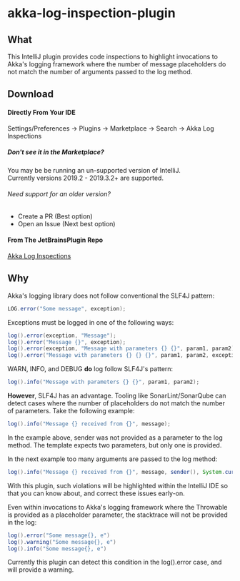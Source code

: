 # akka-log-inspection-plugin

## What
This IntelliJ plugin provides code inspections to highlight invocations to Akka's logging framework where the number of message placeholders do not match the number of arguments passed to the log method.

## Download
#### Directly From Your IDE
Settings/Preferences -> Plugins -> Marketplace -> Search -> Akka Log Inspections

##### Don't see it in the Marketplace? 
You may be be running an un-supported version of IntelliJ. \
Currently versions 2019.2 - 2019.3.2+ are supported.

###### Need support for an older version?
- Create a PR (Best option)
- Open an Issue (Next best option)
#### From The JetBrainsPlugin Repo
[Akka Log Inspections](https://plugins.jetbrains.com/plugin/13266-akka-log-inspections/)

## Why
Akka's logging library does not follow conventional the SLF4J pattern:
```java
LOG.error("Some message", exception);
```

Exceptions must be logged in one of the following ways:
```java
log().error(exception, "Message");
log().error("Message {}", exception);
log().error(exception, "Message with parameters {} {}", param1, param2);
log().error("Message with parameters {} {} {}", param1, param2, exception);
```
WARN, INFO, and DEBUG **do** log follow SLF4J's pattern:
```java
log().info("Message with parameters {} {}", param1, param2);
```

**However**, SLF4J has an advantage. Tooling like SonarLint/SonarQube can detect cases where the number of placeholders do not match the number of parameters. Take the following example:
```java
log().info("Message {} received from {}", message);
```

In the example above, sender was not provided as a parameter to the log method. The template expects two parameters, but only one is provided.

In the next example too many arguments are passed to the log method:
```java
log().info("Message {} received from {}", message, sender(), System.currentTimeMillis());
```
With this plugin, such violations will be highlighted within the IntelliJ IDE so that you can know about, and correct these issues early-on.

Even within invocations to Akka's logging framework where the Throwable is provided as a placeholder parameter, the stacktrace will not be provided in the log:
```java
log().error("Some message{}, e")
log().warning("Some message{}, e")
log().info("Some message{}, e")
```
Currently this plugin can detect this condition in the log().error case, and will provide a warning.
